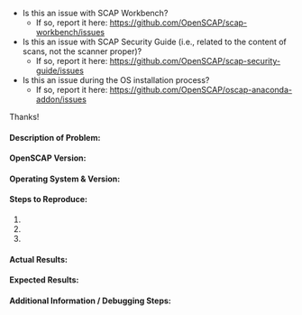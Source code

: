 - Is this an issue with SCAP Workbench?
    - If so, report it here: https://github.com/OpenSCAP/scap-workbench/issues
- Is this an issue with SCAP Security Guide (i.e., related to the content of scans, not the scanner proper)?
    - If so, report it here: https://github.com/OpenSCAP/scap-security-guide/issues
- Is this an issue during the OS installation process?
    - If so, report it here: https://github.com/OpenSCAP/oscap-anaconda-addon/issues

Thanks!


#### Description of Problem:


#### OpenSCAP Version:


#### Operating System & Version:


#### Steps to Reproduce:

1. 
2. 
3. 


#### Actual Results:


#### Expected Results:


#### Additional Information / Debugging Steps:


